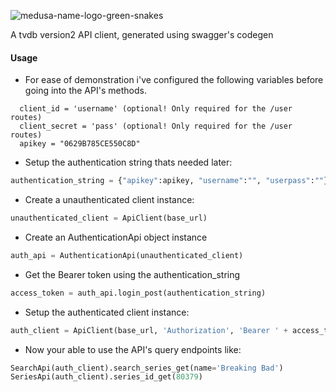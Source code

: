 ![medusa-name-logo-green-snakes](https://cloud.githubusercontent.com/assets/1867464/13375559/ede197ae-dd70-11e5-8cd0-b0eb239c977e.png)

A tvdb version2 API client, generated using swagger's codegen

#### Usage
 - For ease of demonstration i've configured the following variables before going into the API's methods.
```base_url = 'https://api-beta.thetvdb.com'
  client_id = 'username' (optional! Only required for the /user routes)
  client_secret = 'pass' (optional! Only required for the /user routes)
  apikey = "0629B785CE550C8D"
```
 - Setup the authentication string thats needed later: 
```python
authentication_string = {"apikey":apikey, "username":"", "userpass":""}
```

 - Create a unauthenticated client instance:
```python
unauthenticated_client = ApiClient(base_url)
```
 
 - Create an AuthenticationApi object instance
```python
auth_api = AuthenticationApi(unauthenticated_client)
```

 - Get the Bearer token using the authentication_string
```python
access_token = auth_api.login_post(authentication_string)
```

 - Setup the authenticated client instance:
```python
auth_client = ApiClient(base_url, 'Authorization', 'Bearer ' + access_token.token)
```

 - Now your able to use the API's query endpoints like:
```python
SearchApi(auth_client).search_series_get(name='Breaking Bad')
SeriesApi(auth_client).series_id_get(80379)
```
